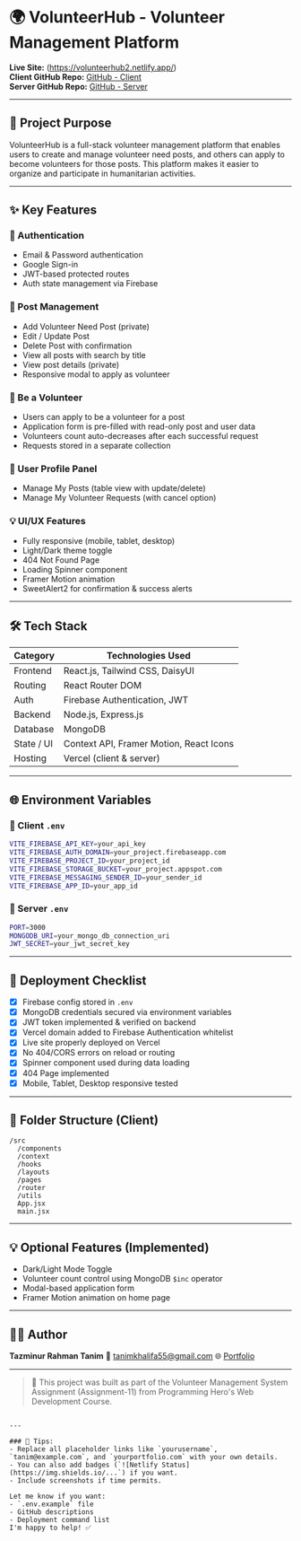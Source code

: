 
# 🌍 VolunteerHub - Volunteer Management Platform

**Live Site:** (https://volunteerhub2.netlify.app/)  
**Client GitHub Repo:** [GitHub - Client](https://github.com/tazminur12/volunter)  
**Server GitHub Repo:** [GitHub - Server](https://github.com/tazminur12/volunteerhub-server)

---

## 📌 Project Purpose

VolunteerHub is a full-stack volunteer management platform that enables users to create and manage volunteer need posts, and others can apply to become volunteers for those posts. This platform makes it easier to organize and participate in humanitarian activities.

---

## ✨ Key Features

### 🔐 Authentication
- Email & Password authentication
- Google Sign-in
- JWT-based protected routes
- Auth state management via Firebase

### 📝 Post Management
- Add Volunteer Need Post (private)
- Edit / Update Post
- Delete Post with confirmation
- View all posts with search by title
- View post details (private)
- Responsive modal to apply as volunteer

### 🙋 Be a Volunteer
- Users can apply to be a volunteer for a post
- Application form is pre-filled with read-only post and user data
- Volunteers count auto-decreases after each successful request
- Requests stored in a separate collection

### 👤 User Profile Panel
- Manage My Posts (table view with update/delete)
- Manage My Volunteer Requests (with cancel option)

### 💡 UI/UX Features
- Fully responsive (mobile, tablet, desktop)
- Light/Dark theme toggle
- 404 Not Found Page
- Loading Spinner component
- Framer Motion animation
- SweetAlert2 for confirmation & success alerts

---

## 🛠️ Tech Stack

| Category     | Technologies Used                          |
|--------------|---------------------------------------------|
| Frontend     | React.js, Tailwind CSS, DaisyUI             |
| Routing      | React Router DOM                           |
| Auth         | Firebase Authentication, JWT                |
| Backend      | Node.js, Express.js                         |
| Database     | MongoDB                                     |
| State / UI   | Context API, Framer Motion, React Icons     |
| Hosting      | Vercel (client & server)                    |

---

## 🌐 Environment Variables

### 🔑 Client `.env`

```bash
VITE_FIREBASE_API_KEY=your_api_key
VITE_FIREBASE_AUTH_DOMAIN=your_project.firebaseapp.com
VITE_FIREBASE_PROJECT_ID=your_project_id
VITE_FIREBASE_STORAGE_BUCKET=your_project.appspot.com
VITE_FIREBASE_MESSAGING_SENDER_ID=your_sender_id
VITE_FIREBASE_APP_ID=your_app_id
````

### 🔑 Server `.env`

```bash
PORT=3000
MONGODB_URI=your_mongo_db_connection_uri
JWT_SECRET=your_jwt_secret_key
```

---

## 🚀 Deployment Checklist

* [x] Firebase config stored in `.env`
* [x] MongoDB credentials secured via environment variables
* [x] JWT token implemented & verified on backend
* [x] Vercel domain added to Firebase Authentication whitelist
* [x] Live site properly deployed on Vercel
* [x] No 404/CORS errors on reload or routing
* [x] Spinner component used during data loading
* [x] 404 Page implemented
* [x] Mobile, Tablet, Desktop responsive tested

---

## 📁 Folder Structure (Client)

```
/src
  /components
  /context
  /hooks
  /layouts
  /pages
  /router
  /utils
  App.jsx
  main.jsx
```

---

## 💡 Optional Features (Implemented)

* Dark/Light Mode Toggle
* Volunteer count control using MongoDB `$inc` operator
* Modal-based application form
* Framer Motion animation on home page

---

## 🙋‍♂️ Author

**Tazminur Rahman Tanim**
📧 tanimkhalifa55@gmail.com
🌐 [Portfolio](https://yourportfolio.com)

---

> 📝 This project was built as part of the Volunteer Management System Assignment (Assignment-11) from Programming Hero's Web Development Course.

```

---

### 🧠 Tips:
- Replace all placeholder links like `yourusername`, `tanim@example.com`, and `yourportfolio.com` with your own details.
- You can also add badges (`![Netlify Status](https://img.shields.io/...`) if you want.
- Include screenshots if time permits.

Let me know if you want:
- `.env.example` file
- GitHub descriptions
- Deployment command list  
I'm happy to help! ✅
```

